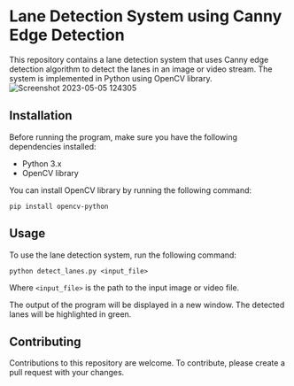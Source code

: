 # Lane Detection System using Canny Edge Detection

This repository contains a lane detection system that uses Canny edge detection algorithm to detect the lanes in an image or video stream. The system is implemented in Python using OpenCV library.
![Screenshot 2023-05-05 124305](https://user-images.githubusercontent.com/82042123/236397346-d7e4c12c-044e-47d2-80a5-f881d38b68d4.jpg)

## Installation

Before running the program, make sure you have the following dependencies installed:

- Python 3.x
- OpenCV library

You can install OpenCV library by running the following command:

```
pip install opencv-python
```

## Usage

To use the lane detection system, run the following command:

```
python detect_lanes.py <input_file>
```

Where `<input_file>` is the path to the input image or video file.

The output of the program will be displayed in a new window. The detected lanes will be highlighted in green.


## Contributing

Contributions to this repository are welcome. To contribute, please create a pull request with your changes.

